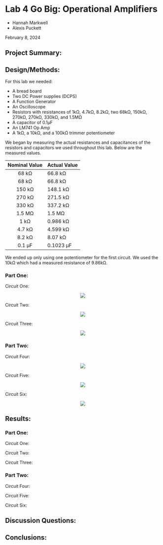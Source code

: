 # Lab 4 Go Big: Operational Amplifiers

* Hannah Markwell
* Alexis Puckett

February 8, 2024

## Project Summary:

## Design/Methods:

For this lab we needed:
* A bread board
* Two DC Power supplies (DCPS)
* A Function Generator
* An Oscilloscope
* Resistors with resistances of 1k&Omega;, 4.7k&Omega;, 8.2k&Omega;, two 68k&Omega;, 150k&Omega;, 270k&Omega;, 270k&Omega;, 330k&Omega;, and 1.5M&Omega;
* A capacitor of 0.1&mu;F
* An LM741 Op Amp
* A 1k&Omega;, a 10k&Omega;, and a 100k&Omega; trimmer potentiometer

We began by measuring the actual resistances and capacitances of the resistors and capacitors we used throughout this lab. Below are the measured values. 

| Nominal Value| Actual Value |
|:---:|---|
| 68 k&Omega;   | 66.8 k&Omega;     |
| 68 k&Omega;   | 66.8 k&Omega;     |
| 150 k&Omega;  |  148.1 k&Omega;   |
| 270 k&Omega;  | 271.5 k&Omega;    |
| 330 k&Omega;  |  337.2 k&Omega;   |
| 1.5 M&Omega;  |  1.5 M&Omega;     |
| 1 k&Omega;    |  0.986 k&Omega;   |
| 4.7 k&Omega;  |  4.599 k&Omega;   |
| 8.2 k&Omega;  |  8.07 k&Omega;    |
| 0.1 &mu;F     |  0.1023 &mu;F     |

We ended up only using one potentiometer for the first circuit. We used the 10k&Omega; which had a measured resistance of 9.86k&Omega;.

### Part One:

Circuit One:

<p align="center">
  <img src="https://github.com/hrma240/Lab-3-attempt-3/blob/main/circuit%201%20redo%20lab%204.jpg">
</p>

Circuit Two:

<p align="center">
  <img src="https://github.com/hrma240/Lab-3-attempt-3/blob/main/circuit%201%20redo%20lab%204.jpg">
</p>

Circuit Three:

<p align="center">
  <img src="https://github.com/hrma240/Lab-3-attempt-3/blob/main/circuit%201%20redo%20lab%204.jpg">
</p>

### Part Two:

Circuit Four:

<p align="center">
  <img src="https://github.com/hrma240/Lab-3-attempt-3/blob/main/circuit%201%20redo%20lab%204.jpg">
</p>

Circuit Five:
 
<p align="center">
  <img src="https://github.com/hrma240/Lab-3-attempt-3/blob/main/circuit%201%20redo%20lab%204.jpg">
</p>

Circuit Six:

<p align="center">
  <img src="https://github.com/hrma240/Lab-3-attempt-3/blob/main/circuit%201%20redo%20lab%204.jpg">
</p>

## Results:


### Part One:

Circuit One:

Circuit Two:

Circuit Three:

### Part Two:

Circuit Four:

Circuit Five:

Circuit Six:

## Discussion Questions:

## Conclusions:

